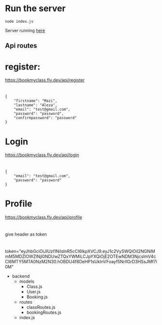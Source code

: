 # Run the server
    node index.js

Server running [here](https://bookmyclass.fly.dev/)

## Api routes
# register: 
https://bookmyclass.fly.dev/api/register
#
```
{
    "firstname": "Mazi",
    "lastname": "Aleza",
    "email": "test@gmail.com",
    "password": "password",
    "confirmpassword": "password"
}
```
# Login
https://bookmyclass.fly.dev/api/login
#
```
{
    "email": "test@gmail.com",
    "password": "password"
}
```
# Profile
https://bookmyclass.fly.dev/api/profile

#
give header as token
#
token="eyJhbGciOiJIUzI1NiIsInR5cCI6IkpXVCJ9.eyJ1c2VySWQiOiI2NGNiMmM5MDZlOWZlNjI0NDUwZTQxYWMiLCJpYXQiOjE2OTEwNDM3NjcsImV4cCI6MTY5MTA0NzM2N30.hOBDU4f8DeHP1sUkInVFoayf5NrIlGrD3HSsJMf7i0M"

- backend
  - models
    - Class.js
    - User.js
    - Booking.js
  - routes
    - classRoutes.js
    - bookingRoutes.js
  - index.js
